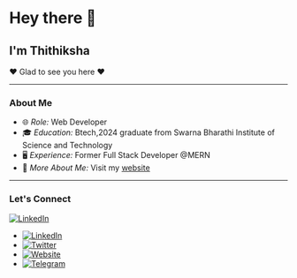 # Hey there 👋
<h2>I'm Thithiksha</h2>

❤️ Glad to see you here ❤️

---

### About Me
- 🌐 *Role:* Web Developer 
- 🎓 *Education:* Btech,2024 graduate from Swarna Bharathi Institute of Science and Technology
- 🖥️ *Experience:* Former Full Stack Developer @MERN
- 💬 *More About Me:* Visit my [website](https://thithiksha.com)

---

### Let's Connect

[![LinkedIn](https://img.shields.io/badge/-LinkedIn-0077B5?style=flat-square&logo=linkedin&logoColor=white)](https://www.linkedin.com/in/your-linkedin) 
- [![LinkedIn](https://img.shields.io/badge/-LinkedIn-0077B5?style=flat-square&logo=linkedin&logoColor=white)]([https://www.linkedin.com/in/your-linkedin](https://www.linkedin.com/in/thithiksha-basuvoju-5822a320a)) 
- [![Twitter](https://img.shields.io/badge/-Twitter-1DA1F2?style=flat-square&logo=twitter&logoColor=white)](https://twitter.com/your-twitter) 
- [![Website](https://img.shields.io/badge/-Website-4285F4?style=flat-square&logo=google-chrome&logoColor=white)](https://thithiksha.com) 
- [![Telegram](https://img.shields.io/badge/-Telegram-2CA5E0?style=flat-square&logo=telegram&logoColor=white)](https://telegram.me/your-telegram) 

